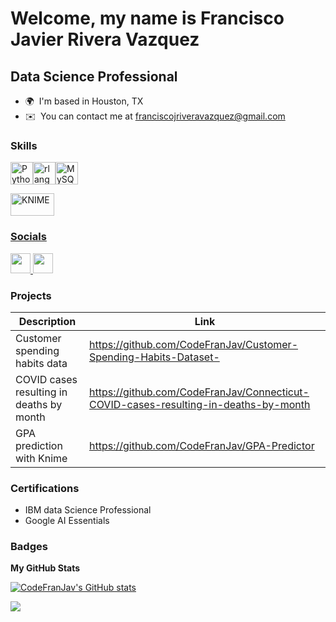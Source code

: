 Welcome, my name is Francisco Javier Rivera Vazquez
=======================================================================================================================================================

Data Science Professional
-------------------------

* 🌍  I'm based in Houston, TX
* ✉️  You can contact me at [franciscojriveravazquez@gmail.com](mailto:franciscojriveravazquez@gmail.com)

### Skills


<p align="left">
<a href="https://www.python.org/" target="_blank" rel="noreferrer"><img src="https://raw.githubusercontent.com/danielcranney/readme-generator/main/public/icons/skills/python-colored.svg" width="36" height="36" alt="Python" /></a><a href="https://www.r-project.org/" target="_blank" rel="noreferrer"><img src="https://raw.githubusercontent.com/danielcranney/readme-generator/main/public/icons/skills/rlang-colored.svg" width="36" height="36" alt="rlang" /></a><a href="https://www.mysql.com/" target="_blank" rel="noreferrer"><img src="https://raw.githubusercontent.com/danielcranney/readme-generator/main/public/icons/skills/mysql-colored.svg" width="36" height="36" alt="MySQL"> <p align="left"><a href="https://www.knime.com/" target="_blank" rel="noreferrer"><img src="https://imgur.com/oH8bEtb.png" width="70" height="36" alt="KNIME">
  


### Socials

<p align="left"> <a href="https://www.github.com/CodeFranJav" target="_blank" rel="noreferrer"> <picture> <source media="(prefers-color-scheme: dark)" srcset="https://raw.githubusercontent.com/danielcranney/readme-generator/main/public/icons/socials/github-dark.svg" /> <source media="(prefers-color-scheme: light)" srcset="https://raw.githubusercontent.com/danielcranney/readme-generator/main/public/icons/socials/github.svg" /> <img src="https://raw.githubusercontent.com/danielcranney/readme-generator/main/public/icons/socials/github.svg" width="32" height="32" /> </picture> </a> <a href="https://www.linkedin.com/in/francisco-riveravazquez-ba38751a8/" target="_blank" rel="noreferrer"> <picture> <source media="(prefers-color-scheme: dark)" srcset="https://raw.githubusercontent.com/danielcranney/readme-generator/main/public/icons/socials/linkedin-dark.svg" /> <source media="(prefers-color-scheme: light)" srcset="https://raw.githubusercontent.com/danielcranney/readme-generator/main/public/icons/socials/linkedin.svg" /> <img src="https://raw.githubusercontent.com/danielcranney/readme-generator/main/public/icons/socials/linkedin.svg" width="32" height="32" /> </picture> </a></p>

### Projects
| Description                                   | Link                                                                                |
|-----------------------------------------------|-------------------------------------------------------------------------------------|
| Customer spending habits data                 | https://github.com/CodeFranJav/Customer-Spending-Habits-Dataset-
| COVID cases resulting in deaths by month      | https://github.com/CodeFranJav/Connecticut-COVID-cases-resulting-in-deaths-by-month |
| GPA prediction with Knime                     | https://github.com/CodeFranJav/GPA-Predictor                                        |

### Certifications
- IBM data Science Professional
- Google AI Essentials

### Badges

<b>My GitHub Stats</b>

<a href="http://www.github.com/CodeFranJav"><img src="https://github-readme-stats.vercel.app/api?username=CodeFranJav&show_icons=true&hide=&count_private=true&title_color=0891b2&text_color=ffffff&icon_color=0891b2&bg_color=1c1917&hide_border=true&show_icons=true" alt="CodeFranJav's GitHub stats" /></a>

<a href="http://www.github.com/CodeFranJav"><img src="https://github-readme-streak-stats.herokuapp.com/?user=CodeFranJav&stroke=ffffff&background=1c1917&ring=0891b2&fire=0891b2&currStreakNum=ffffff&currStreakLabel=0891b2&sideNums=ffffff&sideLabels=ffffff&dates=ffffff&hide_border=true" /></a>




